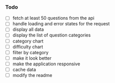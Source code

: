 ### Todo
- [ ] fetch at least 50 questions from the api
- [ ] handle loading and error states for the request
- [ ] display all data
- [ ] display the list of question categories
- [ ] category chart
- [ ] difficulty chart
- [ ] filter by category
- [ ] make it look better
- [ ] make the application responsive
- [ ] cache data
- [ ] modify the readme
